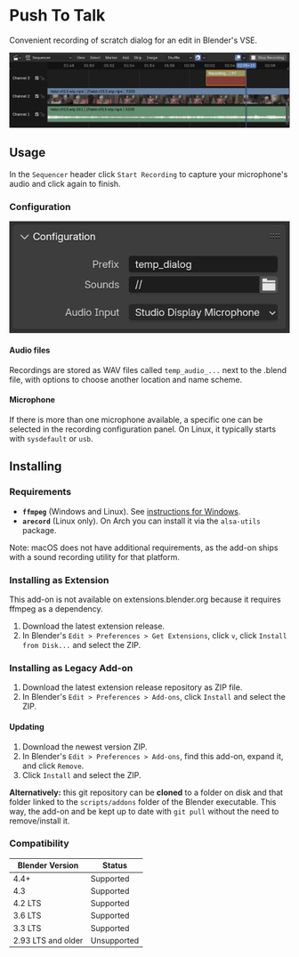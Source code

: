 # Push To Talk

Convenient recording of scratch dialog for an edit in Blender's VSE.

![Screenshot showing record button and created audio strip](docs/strip_and_button.png)


## Usage

In the `Sequencer` header click `Start Recording` to capture your microphone's audio and click again to finish.

### Configuration

![Recoding configuration panel UI](docs/panel.png)

#### Audio files
Recordings are stored as WAV files called `temp_audio_...` next to the .blend file, with options to choose another location and name scheme.

#### Microphone
If there is more than one microphone available, a specific one can be selected in the recording configuration panel.
On Linux, it typically starts with `sysdefault` or `usb`.


## Installing

### Requirements
- **`ffmpeg`** (Windows and Linux). See [instructions for Windows](https://www.geeksforgeeks.org/how-to-install-ffmpeg-on-windows/).
- **`arecord`** (Linux only). On Arch you can install it via the `alsa-utils` package.

Note: macOS does not have additional requirements, as the add-on ships with a sound recording utility for that platform.

### Installing as Extension

This add-on is not available on extensions.blender.org because it requires ffmpeg as a dependency.

1. Download the latest extension release.
2. In Blender's `Edit > Preferences > Get Extensions`, click `v`, click `Install from Disk...` and select the ZIP.


### Installing as Legacy Add-on

1. Download the latest extension release repository as ZIP file.
2. In Blender's `Edit > Preferences > Add-ons`, click `Install` and select the ZIP.

#### Updating

1. Download the newest version ZIP.
2. In Blender's `Edit > Preferences > Add-ons`, find this add-on, expand it, and click `Remove`.
3. Click `Install` and select the ZIP.

**Alternatively:** this git repository can be **cloned** to a folder on disk and that folder linked to the `scripts/addons` folder of the Blender executable. This way, the add-on and be kept up to date with `git pull` without the need to remove/install it.




### Compatibility

| Blender Version    | Status      |
|--------------------|-------------|
| 4.4+               | Supported   |
| 4.3                | Supported   |
| 4.2 LTS            | Supported   |
| 3.6 LTS            | Supported   |
| 3.3 LTS            | Supported   |
| 2.93 LTS and older | Unsupported |
